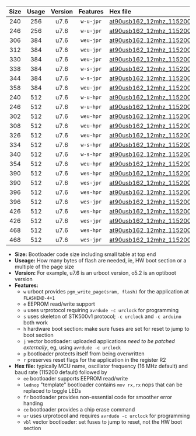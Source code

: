 |Size|Usage|Version|Features|Hex file|
|:-:|:-:|:-:|:-:|:--|
|240|256|u7.6|`w-u-jpr`|[at90usb162_12mhz_115200bps_ur_vbl.hex](https://raw.githubusercontent.com/stefanrueger/urboot/main/at90usb162_12mhz_115200bps_ur_vbl.hex)|
|246|256|u7.6|`w-u-jpr`|[at90usb162_12mhz_115200bps_lednop_ur_vbl.hex](https://raw.githubusercontent.com/stefanrueger/urboot/main/at90usb162_12mhz_115200bps_lednop_ur_vbl.hex)|
|306|384|u7.6|`weu-jpr`|[at90usb162_12mhz_115200bps_ee_ur_vbl.hex](https://raw.githubusercontent.com/stefanrueger/urboot/main/at90usb162_12mhz_115200bps_ee_ur_vbl.hex)|
|312|384|u7.6|`weu-jpr`|[at90usb162_12mhz_115200bps_ee_lednop_ur_vbl.hex](https://raw.githubusercontent.com/stefanrueger/urboot/main/at90usb162_12mhz_115200bps_ee_lednop_ur_vbl.hex)|
|330|384|u7.6|`weu-jpr`|[at90usb162_12mhz_115200bps_ee_lednop_fr_ur_vbl.hex](https://raw.githubusercontent.com/stefanrueger/urboot/main/at90usb162_12mhz_115200bps_ee_lednop_fr_ur_vbl.hex)|
|338|384|u7.6|`w-s-jpr`|[at90usb162_12mhz_115200bps_vbl.hex](https://raw.githubusercontent.com/stefanrueger/urboot/main/at90usb162_12mhz_115200bps_vbl.hex)|
|344|384|u7.6|`w-s-jpr`|[at90usb162_12mhz_115200bps_lednop_vbl.hex](https://raw.githubusercontent.com/stefanrueger/urboot/main/at90usb162_12mhz_115200bps_lednop_vbl.hex)|
|358|384|u7.6|`weu-jpr`|[at90usb162_12mhz_115200bps_ee_lednop_fr_ce_ur_vbl.hex](https://raw.githubusercontent.com/stefanrueger/urboot/main/at90usb162_12mhz_115200bps_ee_lednop_fr_ce_ur_vbl.hex)|
|240|512|u7.6|`w-u-hpr`|[at90usb162_12mhz_115200bps_ur.hex](https://raw.githubusercontent.com/stefanrueger/urboot/main/at90usb162_12mhz_115200bps_ur.hex)|
|246|512|u7.6|`w-u-hpr`|[at90usb162_12mhz_115200bps_lednop_ur.hex](https://raw.githubusercontent.com/stefanrueger/urboot/main/at90usb162_12mhz_115200bps_lednop_ur.hex)|
|302|512|u7.6|`weu-hpr`|[at90usb162_12mhz_115200bps_ee_ur.hex](https://raw.githubusercontent.com/stefanrueger/urboot/main/at90usb162_12mhz_115200bps_ee_ur.hex)|
|308|512|u7.6|`weu-hpr`|[at90usb162_12mhz_115200bps_ee_lednop_ur.hex](https://raw.githubusercontent.com/stefanrueger/urboot/main/at90usb162_12mhz_115200bps_ee_lednop_ur.hex)|
|326|512|u7.6|`weu-hpr`|[at90usb162_12mhz_115200bps_ee_lednop_fr_ur.hex](https://raw.githubusercontent.com/stefanrueger/urboot/main/at90usb162_12mhz_115200bps_ee_lednop_fr_ur.hex)|
|334|512|u7.6|`w-s-hpr`|[at90usb162_12mhz_115200bps.hex](https://raw.githubusercontent.com/stefanrueger/urboot/main/at90usb162_12mhz_115200bps.hex)|
|340|512|u7.6|`w-s-hpr`|[at90usb162_12mhz_115200bps_lednop.hex](https://raw.githubusercontent.com/stefanrueger/urboot/main/at90usb162_12mhz_115200bps_lednop.hex)|
|354|512|u7.6|`weu-hpr`|[at90usb162_12mhz_115200bps_ee_lednop_fr_ce_ur.hex](https://raw.githubusercontent.com/stefanrueger/urboot/main/at90usb162_12mhz_115200bps_ee_lednop_fr_ce_ur.hex)|
|390|512|u7.6|`wes-hpr`|[at90usb162_12mhz_115200bps_ee.hex](https://raw.githubusercontent.com/stefanrueger/urboot/main/at90usb162_12mhz_115200bps_ee.hex)|
|390|512|u7.6|`wes-jpr`|[at90usb162_12mhz_115200bps_ee_vbl.hex](https://raw.githubusercontent.com/stefanrueger/urboot/main/at90usb162_12mhz_115200bps_ee_vbl.hex)|
|396|512|u7.6|`wes-hpr`|[at90usb162_12mhz_115200bps_ee_lednop.hex](https://raw.githubusercontent.com/stefanrueger/urboot/main/at90usb162_12mhz_115200bps_ee_lednop.hex)|
|396|512|u7.6|`wes-jpr`|[at90usb162_12mhz_115200bps_ee_lednop_vbl.hex](https://raw.githubusercontent.com/stefanrueger/urboot/main/at90usb162_12mhz_115200bps_ee_lednop_vbl.hex)|
|426|512|u7.6|`wes-hpr`|[at90usb162_12mhz_115200bps_ee_lednop_fr.hex](https://raw.githubusercontent.com/stefanrueger/urboot/main/at90usb162_12mhz_115200bps_ee_lednop_fr.hex)|
|426|512|u7.6|`wes-jpr`|[at90usb162_12mhz_115200bps_ee_lednop_fr_vbl.hex](https://raw.githubusercontent.com/stefanrueger/urboot/main/at90usb162_12mhz_115200bps_ee_lednop_fr_vbl.hex)|
|468|512|u7.6|`wes-hpr`|[at90usb162_12mhz_115200bps_ee_lednop_fr_ce.hex](https://raw.githubusercontent.com/stefanrueger/urboot/main/at90usb162_12mhz_115200bps_ee_lednop_fr_ce.hex)|
|468|512|u7.6|`wes-jpr`|[at90usb162_12mhz_115200bps_ee_lednop_fr_ce_vbl.hex](https://raw.githubusercontent.com/stefanrueger/urboot/main/at90usb162_12mhz_115200bps_ee_lednop_fr_ce_vbl.hex)|

- **Size:** Bootloader code size including small table at top end
- **Useage:** How many bytes of flash are needed, ie, HW boot section or a multiple of the page size
- **Version:** For example, u7.6 is an urboot version, o5.2 is an optiboot version
- **Features:**
  + `w` urboot provides `pgm_write_page(sram, flash)` for the application at `FLASHEND-4+1`
  + `e` EEPROM read/write support
  + `u` uses urprotocol requiring `avrdude -c urclock` for programming
  + `s` uses skeleton of STK500v1 protocol; `-c urclock` and `-c arduino` both work
  + `h` hardware boot section: make sure fuses are set for reset to jump to boot section
  + `j` vector bootloader: uploaded applications *need to be patched externally*, eg, using `avrdude -c urclock`
  + `p` bootloader protects itself from being overwritten
  + `r` preserves reset flags for the application in the register R2
- **Hex file:** typically MCU name, oscillator frequency (16 MHz default) and baud rate (115200 default) followed by
  + `ee` bootloader supports EEPROM read/write
  + `lednop` "template" bootloader contains `mov rx,rx` nops that can be replaced to toggle LEDs
  + `fr` bootloader provides non-essential code for smoother error handing
  + `ce` bootloader provides a chip erase command
  + `ur` uses urprotocol and requires `avrdude -c urclock` for programming
  + `vbl` vector bootloader: set fuses to jump to reset, not the HW boot section
